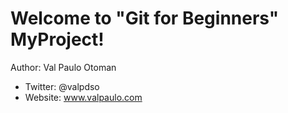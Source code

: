 # Welcome to "Git for Beginners" MyProject!

Author: Val Paulo Otoman
 - Twitter: @valpdso
 - Website: www.valpaulo.com
